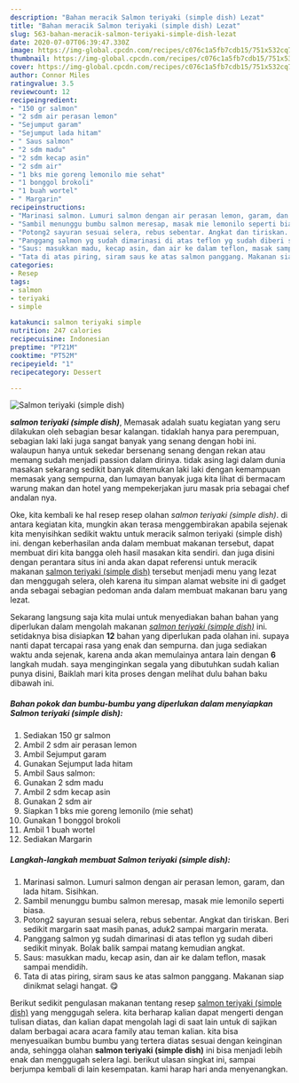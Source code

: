 ```yaml
---
description: "Bahan meracik Salmon teriyaki (simple dish) Lezat"
title: "Bahan meracik Salmon teriyaki (simple dish) Lezat"
slug: 563-bahan-meracik-salmon-teriyaki-simple-dish-lezat
date: 2020-07-07T06:39:47.330Z
image: https://img-global.cpcdn.com/recipes/c076c1a5fb7cdb15/751x532cq70/salmon-teriyaki-simple-dish-foto-resep-utama.jpg
thumbnail: https://img-global.cpcdn.com/recipes/c076c1a5fb7cdb15/751x532cq70/salmon-teriyaki-simple-dish-foto-resep-utama.jpg
cover: https://img-global.cpcdn.com/recipes/c076c1a5fb7cdb15/751x532cq70/salmon-teriyaki-simple-dish-foto-resep-utama.jpg
author: Connor Miles
ratingvalue: 3.5
reviewcount: 12
recipeingredient:
- "150 gr salmon"
- "2 sdm air perasan lemon"
- "Sejumput garam"
- "Sejumput lada hitam"
- " Saus salmon"
- "2 sdm madu"
- "2 sdm kecap asin"
- "2 sdm air"
- "1 bks mie goreng lemonilo mie sehat"
- "1 bonggol brokoli"
- "1 buah wortel"
- " Margarin"
recipeinstructions:
- "Marinasi salmon. Lumuri salmon dengan air perasan lemon, garam, dan lada hitam. Sisihkan."
- "Sambil menunggu bumbu salmon meresap, masak mie lemonilo seperti biasa."
- "Potong2 sayuran sesuai selera, rebus sebentar. Angkat dan tiriskan. Beri sedikit margarin saat masih panas, aduk2 sampai margarin merata."
- "Panggang salmon yg sudah dimarinasi di atas teflon yg sudah diberi sedikit minyak. Bolak balik sampai matang kemudian angkat."
- "Saus: masukkan madu, kecap asin, dan air ke dalam teflon, masak sampai mendidih."
- "Tata di atas piring, siram saus ke atas salmon panggang. Makanan siap dinikmat selagi hangat. 😋"
categories:
- Resep
tags:
- salmon
- teriyaki
- simple

katakunci: salmon teriyaki simple 
nutrition: 247 calories
recipecuisine: Indonesian
preptime: "PT21M"
cooktime: "PT52M"
recipeyield: "1"
recipecategory: Dessert

---
```



![Salmon teriyaki (simple dish)](https://img-global.cpcdn.com/recipes/c076c1a5fb7cdb15/751x532cq70/salmon-teriyaki-simple-dish-foto-resep-utama.jpg)

<b><i>salmon teriyaki (simple dish)</i></b>, Memasak adalah suatu kegiatan yang seru dilakukan oleh sebagian besar kalangan. tidaklah hanya para perempuan, sebagian laki laki juga sangat banyak yang senang dengan hobi ini. walaupun hanya untuk sekedar bersenang senang dengan rekan atau memang sudah menjadi passion dalam dirinya. tidak asing lagi dalam dunia masakan sekarang sedikit banyak ditemukan laki laki dengan kemampuan memasak yang sempurna, dan lumayan banyak juga kita lihat di bermacam warung makan dan hotel yang mempekerjakan juru masak pria sebagai chef andalan nya.

Oke, kita kembali ke hal resep resep olahan <i>salmon teriyaki (simple dish)</i>. di antara kegiatan kita, mungkin akan terasa menggembirakan apabila sejenak kita menyisihkan sedikit waktu untuk meracik salmon teriyaki (simple dish) ini. dengan keberhasilan anda dalam membuat makanan tersebut, dapat membuat diri kita bangga oleh hasil masakan kita sendiri. dan juga disini dengan perantara situs ini anda akan dapat referensi untuk meracik makanan <u>salmon teriyaki (simple dish)</u> tersebut menjadi menu yang lezat dan menggugah selera, oleh karena itu simpan alamat website ini di gadget anda sebagai sebagian pedoman anda dalam membuat makanan baru yang lezat.




Sekarang langsung saja kita mulai untuk menyediakan bahan bahan yang diperlukan dalam mengolah makanan <u><i>salmon teriyaki (simple dish)</i></u> ini. setidaknya bisa disiapkan <b>12</b> bahan yang diperlukan pada olahan ini. supaya nanti dapat tercapai rasa yang enak dan sempurna. dan juga sediakan waktu anda sejenak, karena anda akan memulainya antara lain dengan <b>6</b> langkah mudah. saya menginginkan segala yang dibutuhkan sudah kalian punya disini, Baiklah mari kita proses dengan melihat dulu bahan baku dibawah ini.

<!--inarticleads1-->

##### Bahan pokok dan bumbu-bumbu yang diperlukan dalam menyiapkan Salmon teriyaki (simple dish):

1. Sediakan 150 gr salmon
1. Ambil 2 sdm air perasan lemon
1. Ambil Sejumput garam
1. Gunakan Sejumput lada hitam
1. Ambil  Saus salmon:
1. Gunakan 2 sdm madu
1. Ambil 2 sdm kecap asin
1. Gunakan 2 sdm air
1. Siapkan 1 bks mie goreng lemonilo (mie sehat)
1. Gunakan 1 bonggol brokoli
1. Ambil 1 buah wortel
1. Sediakan  Margarin




<!--inarticleads2-->

##### Langkah-langkah membuat Salmon teriyaki (simple dish):

1. Marinasi salmon. Lumuri salmon dengan air perasan lemon, garam, dan lada hitam. Sisihkan.
1. Sambil menunggu bumbu salmon meresap, masak mie lemonilo seperti biasa.
1. Potong2 sayuran sesuai selera, rebus sebentar. Angkat dan tiriskan. Beri sedikit margarin saat masih panas, aduk2 sampai margarin merata.
1. Panggang salmon yg sudah dimarinasi di atas teflon yg sudah diberi sedikit minyak. Bolak balik sampai matang kemudian angkat.
1. Saus: masukkan madu, kecap asin, dan air ke dalam teflon, masak sampai mendidih.
1. Tata di atas piring, siram saus ke atas salmon panggang. Makanan siap dinikmat selagi hangat. 😋




Berikut sedikit pengulasan makanan tentang resep <u>salmon teriyaki (simple dish)</u> yang menggugah selera. kita berharap kalian dapat mengerti dengan tulisan diatas, dan kalian dapat mengolah lagi di saat lain untuk di sajikan dalam berbagai acara acara family atau teman kalian. kita bisa menyesuaikan bumbu bumbu yang tertera diatas sesuai dengan keinginan anda, sehingga olahan <b>salmon teriyaki (simple dish)</b> ini bisa menjadi lebih enak dan menggugah selera lagi. berikut ulasan singkat ini, sampai berjumpa kembali di lain kesempatan. kami harap hari anda menyenangkan.
